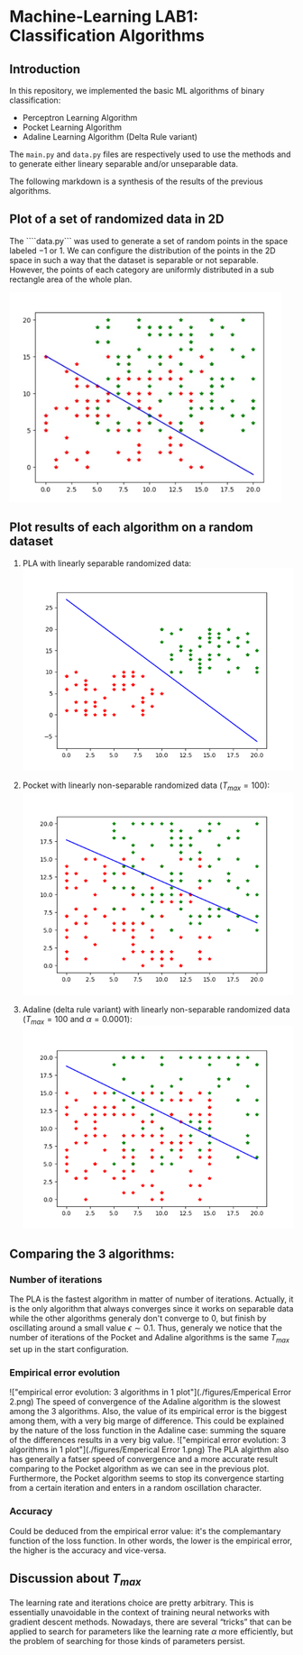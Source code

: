 # Machine-Learning LAB1: Classification Algorithms

## Introduction

In this repository, we implemented the basic ML algorithms of binary classification:

- Perceptron Learning Algorithm
- Pocket Learning Algorithm
- Adaline Learning Algorithm (Delta Rule variant)

The ```main.py``` and ```data.py``` files are respectively used to use the methods and to generate either lineary separable and/or unseparable data.

The following markdown is a synthesis of the results of the previous algorithms.

## Plot of a set of randomized data in 2D
The ````data.py``` was used to generate a set of random points in the space labeled $-1$ or $1$. We can configure the distribution of the points in the 2D space in such a way that the dataset is separable or not separable. However, the points of each category are uniformly distributed in a sub rectangle area of the whole plan.

!["a set of non separable data in 2D"](./figures/dataset.png)

## Plot results of each algorithm on a random dataset

1. PLA with linearly separable randomized data:
!["PLA results"](./figures/PLA.png)

2. Pocket with linearly non-separable randomized data ($T_{max} = 100$):
!["pocket"](./figures/pocket.png)

3. Adaline (delta rule variant) with linearly non-separable randomized data ($T_{max} = 100$ and $\alpha = 0.0001$):
!["adaline: delta rule"](./figures/adaline.png)

## Comparing the 3 algorithms:
### Number of iterations
The PLA is the fastest algorithm in matter of number of iterations. Actually, it is the only algorithm that always converges since it works on separable data while the other algorithms generaly don't converge to $0$, but finish by oscillating around a small value $\epsilon \sim 0.1$. Thus, generaly we notice that the number of iterations of the Pocket and Adaline algorithms is the same $T_{max}$ set up in the start configuration.

### Empirical error evolution
!["empirical error evolution: 3 algorithms in 1 plot"](./figures/Emperical Error 2.png)
The speed of convergence of the Adaline algorithm is the slowest among the 3 algorithms. Also, the value of its empirical error is the biggest among them, with a very big marge of difference. This could be explained by the nature of the loss function in the Adaline case: summing the square of the differences results in a very big value.
!["empirical error evolution: 3 algorithms in 1 plot"](./figures/Emperical Error 1.png)
The PLA algirthm also has generally a fatser speed of convergence and a more accurate result comparing to the Pocket algorithm as we can see in the previous plot. Furthermore, the Pocket algorithm seems to stop its convergence starting from a certain iteration and enters in a random oscillation character.


### Accuracy
Could be deduced from the empirical error value: it's the complemantary function of the loss function. In other words, the lower is the empirical error, the higher is the accuracy and vice-versa.


## Discussion about $T_{max}$
The learning rate and iterations choice are pretty arbitrary. This is essentially unavoidable in the context of training neural networks with gradient descent methods. Nowadays, there are several “tricks” that can be applied to search for parameters like the learning rate $\alpha$ more efficiently, but the problem of searching for those kinds of parameters persist.


